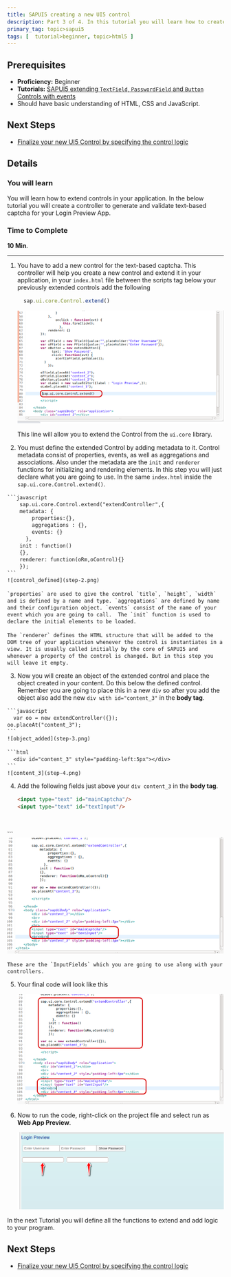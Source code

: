 ```yaml
---
title: SAPUI5 creating a new UI5 control
description: Part 3 of 4. In this tutorial you will learn how to create a simple UI5 Control.
primary_tag: topic>sapui5
tags: [  tutorial>beginner, topic>html5 ]
---
```


## Prerequisites
 - **Proficiency:** Beginner
 - **Tutorials:** [SAPUI5 extending `TextField`, `PasswordField` and `Button` Controls with events](http://www.sap.com/developer/tutorials/sapui5-extending-button-control.html)
 - Should have basic understanding of HTML, CSS and JavaScript.

## Next Steps
  - [Finalize your new UI5 Control by specifying the control logic](http://www.sap.com/developer/tutorials/sapui5-define-control-logic.html)

## Details
### You will learn
  You will learn how to extend controls in your application. In the below tutorial you will create a controller to generate and validate text-based captcha for your Login Preview App.

### Time to Complete
  **10 Min**.

---

1. You have to add a new control for the text-based captcha. This controller will help you create a new control and extend it in your application, in your `index.html` file between the scripts tag below your previously extended controls add the following

    ```javascript
      sap.ui.core.Control.extend()
    ```
    ![extendedcontrol](step-1.png)

    This line will allow you to extend the Control from the `ui.core` library.

2.    You must define the extended Control by adding metadata to it. Control metadata consist of properties, events, as well as aggregations and associations. Also under the metadata are the `init` and `renderer` functions for initializing and rendering elements. In this step you will just declare what you are going to use. In the same `index.html` inside the `sap.ui.core.Control.extend()`.

    ```javascript
        sap.ui.core.Control.extend("extendController",{
        metadata: {
            properties:{},
            aggregations : {},
            events: {}
          },
        init : function()
        {},
        renderer: function(oRm,oControl){}
        });
    ```
    ![control_defined](step-2.png)

    `properties` are used to give the control `title`, `height`, `width` and is defined by a name and type. `aggregations` are defined by name and their configuration object. `events` consist of the name of your event which you are going to call.  The `init` function is used to declare the initial elements to be loaded.

    The `renderer` defines the HTML structure that will be added to the DOM tree of your application whenever the control is instantiates in a view. It is usually called initially by the core of SAPUI5 and whenever a property of the control is changed. But in this step you will leave it empty.

3.   Now you will create an object of the extended control and place the object created in your content. Do this below the defined control. Remember you are going to place this in a new `div` so after you add the object also add the new `div with id="content_3"` in the **body tag**.

    ```javascript
      var oo = new extendController({});
    oo.placeAt("content_3");
    ```
    ![object_added](step-3.png)

    ```html
      <div id="content_3" style="padding-left:5px"></div>
    ```
    ![content_3](step-4.png)

4. Add the following fields just above your `div content_3` in the **body tag**.

    ```html
    <input type="text" id="mainCaptcha"/>
    <input type="text" id="textInput"/>
  <br><br>
    ```
    ![inputbox](step-5.png)

    These are the `InputFields` which you are going to use along with your controllers.

5.   Your final code will look like this

     ![all_code ](step-6.png)

6.   Now to run the code, right-click on the project file and select run as **Web App Preview**.

     ![finaloutput](step-7.png)

  In the next Tutorial you will define all the functions to extend and add logic to your program.

## Next Steps
  - [Finalize your new UI5 Control by specifying the control logic](http://www.sap.com/developer/tutorials/sapui5-define-control-logic.html)
